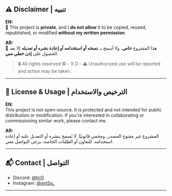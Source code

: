 ## ⚠️ Disclaimer | تنبيه

**EN:**  
🚫 This project is **private**, and I **do not allow** it to be copied, reused, republished, or modified **without my written permission**.

**AR:**  
🚫 هذا المشروع **خاص**، ولا أسمح بـ **نسخه أو استخدامه أو إعادة نشره أو تعديله** إلا بعد الحصول على **إذن خطي مني**.

> 🔒 All rights reserved © - X D -
> ⚠️ Unauthorized use will be reported and action may be taken.

---

## 🔐 License & Usage | الترخيص والاستخدام

**EN:**  
This project is not open-source. It is protected and not intended for public distribution or modification. If you're interested in collaborating or commissioning similar work, please contact me.

**AR:**  
المشروع غير مفتوح المصدر، ومحمي قانونيًا. لا يُسمح بنشره أو التعديل عليه أو إعادة استخدامه. للتعاون أو الطلبات الخاصة، يرجى التواصل معي.

---

## 📬 Contact | التواصل

- Discord: [@trr0](https://discord.com/users/1282747277206884436)
- Instagram: [@xm5o_](https://instagram.com/xm5o_)

---
